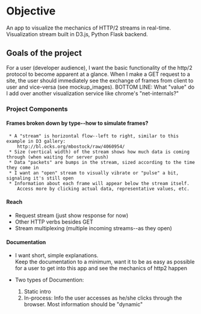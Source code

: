 # Objective

An app to visualize the mechanics of HTTP/2 streams in real-time.  Visualization stream built in D3.js, Python Flask backend.

## Goals of the project

 For a user (developer audience), I want the basic functionality of the http/2 protocol to become apparent at a glance.  When I make a GET request to a site, the user should immediately see the exchange of frames from client to user and vice-versa (see mockup_images).  BOTTOM LINE: What "value" do I add over another visualization service like chrome's "net-internals?"

### Project Components

#### Frames broken down by type--how to simulate frames?
     * A "stream" is horizontal flow--left to right, similar to this example in D3 gallery:
        http://bl.ocks.org/mbostock/raw/4060954/
     * Size (vertical width) of the stream shows how much data is coming through (when waiting for server push)
     * Data "packets" are bumps in the stream, sized according to the time they come in
     * I want an "open" stream to visually vibrate or "pulse" a bit, signaling it's still open
     * Information about each frame will appear below the stream itself.  
        Access more by clicking actual data, representative values, etc.

#### Reach
  * Request stream (just show response for now)
  * Other HTTP verbs besides GET
  * Stream multiplexing (multiple incoming streams--as they open)

#### Documentation

  * I want short, simple explanations.  
    Keep the documentation to a minimum, want it to be as easy as possible for a user to get into this app and see the mechanics of http2 happen

  * Two types of Documention:
    1. Static intro
    2. In-process: Info the user accesses as he/she clicks through the browser.  Most information should be "dynamic"
